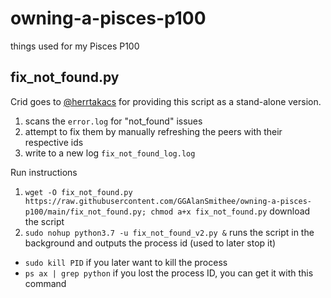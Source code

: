 # owning-a-pisces-p100
things used for my Pisces P100

## fix_not_found.py

Crid goes to [@herrtakacs](https://github.com/herrtakacs) for providing this script as a stand-alone version.

1. scans the `error.log` for "not_found" issues
2. attempt to fix them by manually refreshing the peers with their respective ids
3. write to a new log `fix_not_found_log.log`

Run instructions

1. `wget -O fix_not_found.py 
https://raw.githubusercontent.com/GGAlanSmithee/owning-a-pisces-p100/main/fix_not_found.py; chmod a+x fix_not_found.py` download the script
2. `sudo nohup python3.7 -u fix_not_found_v2.py &` runs the script in the background and outputs the process id (used to later stop it)

* `sudo kill PID` if you later want to kill the process
* `ps ax | grep python` if you lost the process ID, you can get it with this command
